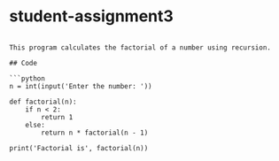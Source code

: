 # student-assignment3
```# Factorial Program (Python)

This program calculates the factorial of a number using recursion.

## Code

```python
n = int(input('Enter the number: '))

def factorial(n):
    if n < 2:
        return 1
    else:
        return n * factorial(n - 1)

print('Factorial is', factorial(n))
```
```
